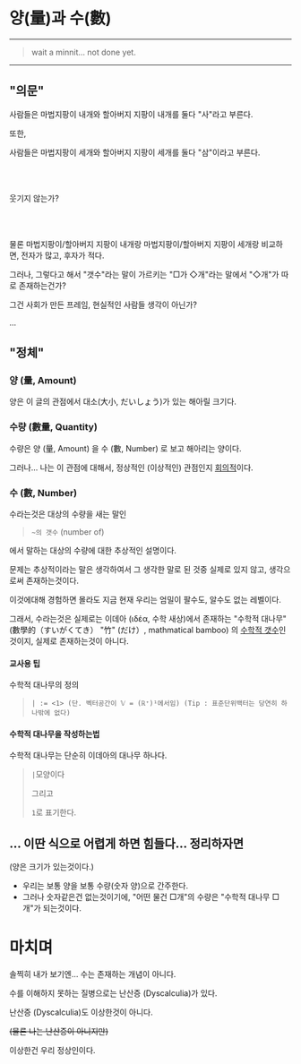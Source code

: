 # 양(量)과 수(數)

---

> wait a minnit... not done yet.

---

## "의문"

사람들은 마법지팡이 내개와 할아버지 지팡이 내개를 둘다 "사"라고 부른다.

또한, 

사람들은 마법지팡이 세개와 할아버지 지팡이 세개를 둘다 "삼"이라고 부른다.

<br></br>

웃기지 않는가?

<br></br>

물론 마법지팡이/할아버지 지팡이 내개랑 마법지팡이/할아버지 지팡이 세개랑 비교하면, 전자가 많고, 후자가 적다.

그러나, 그렇다고 해서 "갯수"라는 말이 가르키는 "□가 ◇개"라는 말에서 "◇개"가 따로 존재하는건가?

그건 사회가 만든 프레임, 현실적인 사람들 생각이 아닌가?

...

## "정체"

### 양 (量, Amount)

양은 이 글의 관점에서 대소(大小, だいしょう)가 있는 해아릴 크기다.

### 수량 (數量, Quantity)

수량은 양 (量, Amount) 을 수 (數, Number) 로 보고 해아리는 양이다.

그러나... 나는 이 관점에 대해서, 정상적인 (이상적인) 관점인지 [회의적](./비판.md)이다.

### 수 (數, Number)

수라는것은 대상의 수량을 새는 말인

> `~의 갯수` (number of)

에서 말하는 대상의 수량에 대한 추상적인 설명이다.

문제는 추상적이라는 말은 생각하여서 그 생각한 말로 된 것중 실제로 있지 않고, 생각으로써 존재하는것이다.

이것에대해 경험하면 몰라도 지금 현재 우리는 엄밀이 팔수도, 알수도 없는 레벨이다.

그래서, 수라는것은 실제로는 이데아 (ιδέα, 수학 새상)에서 존재하는 "수학적 대나무" (數學的（すいがくてき） "竹" (だけ）, mathmatical bamboo) 의 [수학적 갯수](https://namu.wiki/w/측도)인것이지, 실제로 존재하는것이 아니다.

#### 교사용 팁

수학적 대나무의 정의
> `| := <1> (단. 벡터공간이 𝕍 = (ℝ⁺)¹에서임) (Tip : 표준단위백터는 당연히 하나밖에 없다)`

#### 수학적 대나무을 작성하는법

수학적 대나무는 단순히 이데아의 대나무 하나다.

> `|`모양이다
> 
> 그리고
> 
> `1`로 표기한다.

## ... 이딴 식으로 어렵게 하면 힘들다... 정리하자면

(양은 크기가 있는것이다.)
 - 우리는 보통 양을 보통 수량(숫자 양)으로 간주한다.
 - 그러나 숫자같은건 없는것이기에, "어떤 물건 □개"의 수량은 "수학적 대나무 □개"가 되는것이다.

# 마치며

솔찍히 내가 보기엔... 수는 존재하는 개념이 아니다.

수를 이해하지 못하는 질병으로는 난산증 (Dyscalculia)가 있다.

난산증 (Dyscalculia)도 이상한것이 아니다.

~~(물론 나는 난산증이 아니지만)~~

이상한건 우리 정상인이다.

